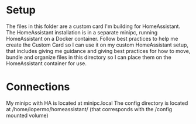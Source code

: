 # Setup

The files in this folder are a custom card I'm building for HomeAssistant.
The HomeAssistant installation is in a separate minipc, running HomeAssistant on a Docker container.
Follow best practices to help me create the Custom Card so I can use it on my custom HomeAssistant setup, that includes giving me guidance and giving best practices for how to move, bundle and organize files in this directory so I can place them on the HomeAssistant container for use.

# Connections

My minipc with HA is located at minipc.local
The config directory is located at /home/lopermo/homeassistant/ (that corresponds with the /config mounted volume)
